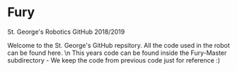 # Fury
St. George's Robotics GitHub 2018/2019

Welcome to the St. George's GitHub repsitory. All the code used in the robot can be found here. \n
This years code can be found inside the Fury-Master subdirectory - We keep the code from previous code just for reference :)

